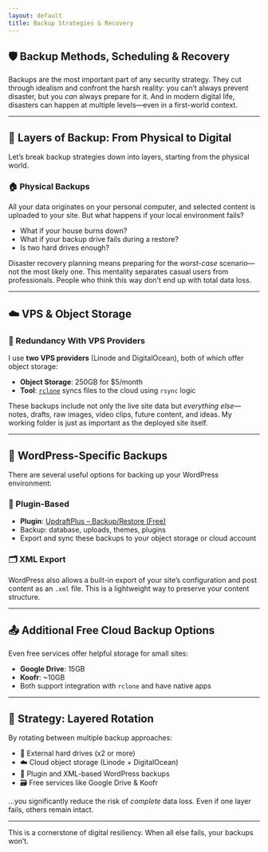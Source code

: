 ```yaml
---
layout: default
title: Backup Strategies & Recovery
---
```


## 🛡️ Backup Methods, Scheduling & Recovery

Backups are the most important part of any security strategy. They cut through idealism and confront the harsh reality: you can’t always prevent disaster, but you *can* always prepare for it. And in modern digital life, disasters can happen at multiple levels—even in a first-world context.

---

## 🧱 Layers of Backup: From Physical to Digital

Let’s break backup strategies down into layers, starting from the physical world.

### 🏠 Physical Backups

All your data originates on your personal computer, and selected content is uploaded to your site. But what happens if your local environment fails?

* What if your house burns down?
* What if your backup drive fails during a restore?
* Is two hard drives enough?

Disaster recovery planning means preparing for the *worst-case* scenario—not the most likely one. This mentality separates casual users from professionals. People who think this way don’t end up with total data loss.

---

## ☁️ VPS & Object Storage

### 🔁 Redundancy With VPS Providers

I use **two VPS providers** (Linode and DigitalOcean), both of which offer object storage:

* **Object Storage**: 250GB for \$5/month
* **Tool**: [`rclone`](https://rclone.org/) syncs files to the cloud using `rsync` logic

These backups include not only the live site data but *everything else*—notes, drafts, raw images, video clips, future content, and ideas. My working folder is just as important as the deployed site itself.

---

## 🔌 WordPress-Specific Backups

There are several useful options for backing up your WordPress environment:

### 🔄 Plugin-Based

* **Plugin**: [UpdraftPlus – Backup/Restore (Free)](https://wordpress.org/plugins/updraftplus/)
* Backup: database, uploads, themes, plugins
* Export and sync these backups to your object storage or cloud account

### 🗂️ XML Export

WordPress also allows a built-in export of your site’s configuration and post content as an `.xml` file. This is a lightweight way to preserve your content structure.

---

## 📤 Additional Free Cloud Backup Options

Even free services offer helpful storage for small sites:

* **Google Drive**: 15GB
* **Koofr**: \~10GB
* Both support integration with `rclone` and have native apps

---

## 🔁 Strategy: Layered Rotation

By rotating between multiple backup approaches:

* 📁 External hard drives (x2 or more)
* ☁️ Cloud object storage (Linode + DigitalOcean)
* 🧩 Plugin and XML-based WordPress backups
* 🗃️ Free services like Google Drive & Koofr

...you significantly reduce the risk of *complete* data loss. Even if one layer fails, others remain intact.

---

This is a cornerstone of digital resiliency. When all else fails, your backups won’t.
